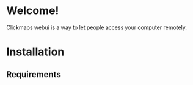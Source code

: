 # Welcome!
Clickmaps webui is a way to let people access your computer remotely.
# Installation
## Requirements
